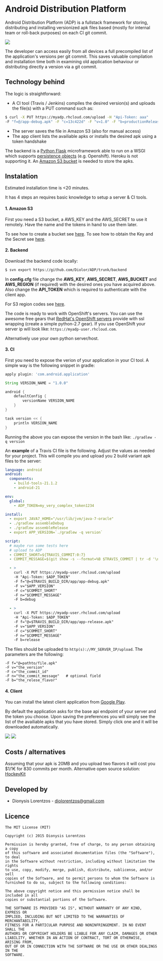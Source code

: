 # Android Distribution Platform

Android Distribution Platform (ADP) is a fullstack framework for storing, distributing and installing versionized apk files based (mostly for internal team or roll-back purposes) on each CI git commit.

![](client/mobile/src/main/res/drawable-xxxhdpi/ic_launcher.png)

The developer can access easily from all devices a full precompiled list of the application's versions per git commit. This saves valuable compilation and installation time both in examining old application behaviour or distributing directly a version via a git commit.


## Technology behind

The logic is straightforward:
- A CI tool (Travis / Jenkins) compiles the desired version(s) and uploads the file(s) with a PUT command such as:
```bash
$ curl -X PUT https://myadp.rhcloud.com/upload -H "Api-Token: aaa" 
-F "f=@/app-debug.apk" -F "c=13c422d" -F "v=1.0" -F "b=productionRelease"
```
- The server saves the file in Amazon S3 (also for manual access)
- The app client lists the availiable apks or installs the desired apk using a token handshake

The backend is a [Python Flask](http://flask.pocoo.org) microframework able to run on a WSGI which supports [persistence objects](https://docs.python.org/2/library/shelve.html) (e.g. Openshift). Heroku is not supporting it.
An [Amazon S3 bucket](http://aws.amazon.com/s3/) is needed to store the apks.



## Instalation

Estimated installation time is <20 minutes.

It has 4 steps an requires basic knowledge to setup a server & CI tools.

#### 1. Amazon S3

First you need a S3 bucket, a AWS_KEY and the AWS_SECRET to use it remotely. Have the name and the tokens in hand to use them later. 

To see how to create a bucket see [here](http://docs.aws.amazon.com/AmazonS3/latest/gsg/CreatingABucket.html). To see how to obtain the Key and the Secret see [here](http://docs.aws.amazon.com/AWSSimpleQueueService/latest/SQSGettingStartedGuide/AWSCredentials.html).

#### 2. Backend

Download the backend code locally:
```bash
$ svn export https://github.com/Diolor/ADP/trunk/backend
```

In **config.cfg** file change the **AWS_KEY**, **AWS_SECRET**, **AWS_BUCKET** and **AWS_REGION** (if required) with the desired ones you have acquired above. Also change the **API_TOKEN** which is required to authenticate with the client app.

For S3 region codes see [here](http://docs.aws.amazon.com/general/latest/gr/rande.html#s3_region).

The code is ready to work with OpenShift's servers. You can use the awesome free gears that [RedHat's OpenShift servers](https://www.openshift.com) provide with ssl wrapping (create a simple python-2.7 gear). If you use OpenShift your server ip will look like: `https://myadp-user.rhcloud.com`.

Alternatively use your own python server/host.


#### 3. CI

First you need to expose the verion of your application in your CI tool. A simple way is the following snippet in gradle:

```gradle
apply plugin: 'com.android.application'

String VERSION_NAME = "1.0.0"

android {
    defaultConfig {
        versionName VERSION_NAME
    }
}

task version << {
    println VERSION_NAME
}
```
Running the above you can expose the version in the bash like: `./gradlew -q version`


An **example** of a Travis CI file is the following. Adjust the values as needed for your project. This will compile you and upload you 2 build variant apk files to the server:

```yml
language: android
android:
  components:
    - build-tools-21.1.2
    - android-21

env:
  global:
    - ADP_TOKEN=my_very_complex_token1234

install:
  - export JAVA7_HOME="/usr/lib/jvm/java-7-oracle"
  - ./gradlew assembleDebug
  - ./gradlew assembleRelease
  - export APP_VERSION=`./gradlew -q version`

script:
  # maybe run some tests here  
  # upload to ADP
  - COMMIT_SHORT=${TRAVIS_COMMIT:0:7}
  - COMMIT_MESSAGE=$(git show -s --format=%B $TRAVIS_COMMIT | tr -d '\n')

  - >
    curl -X PUT https://myadp-user.rhcloud.com/upload
    -H "Api-Token: $ADP_TOKEN"
    -F f="@=$TRAVIS_BUILD_DIR/app/app-debug.apk"
    -F v="$APP_VERSION"
    -F c="$COMMIT_SHORT"
    -F n="$COMMIT_MESSAGE"
    -F b=debug

  - >
    curl -X PUT https://myadp-user.rhcloud.com/upload
    -H "Api-Token: $ADP_TOKEN"
    -F f="@=$TRAVIS_BUILD_DIR/app/app-release.apk"
    -F v="$APP_VERSION"
    -F c="$COMMIT_SHORT"
    -F n="$COMMIT_MESSAGE"
    -F b=release
```

The files should be uploaded to `http(s)://MY_SERVER_IP/upload`. The parameters are the following:
```
-F f="@=pathto/file.apk"
-F v="the_version"
-F c="the_commit_id"
-F n="the_commit_message"   # optional field
-F b="the_relese_flavor"
```



#### 4. Client

You can install the latest client application from [Google Play](https://play.google.com/store/apps/details?id=com.lorentzos.adp.mobile).

By default the application asks for the base api endpoint of your server and the token you choose. Upon saving the preferences you will simply see the list of the availiable apks that you have stored. Simply click one and it will be downloaded automatically.

![](img/token.png) ![](img/list.png)



## Costs / alternatives

Assuming that your apk is 20MB and you upload two flavors it will cost you $1/1€ for 830 commits per month.
Alternative open source solution: [HockeyKit](https://github.com/bitstadium/HockeyKit)



## Developed by

* Dionysis Lorentzos - <diolorentzos@gmail.com>



## Licence

```
The MIT License (MIT)

Copyright (c) 2015 Dionysis Lorentzos

Permission is hereby granted, free of charge, to any person obtaining a copy
of this software and associated documentation files (the "Software"), to deal
in the Software without restriction, including without limitation the rights
to use, copy, modify, merge, publish, distribute, sublicense, and/or sell
copies of the Software, and to permit persons to whom the Software is
furnished to do so, subject to the following conditions:

The above copyright notice and this permission notice shall be included in all
copies or substantial portions of the Software.

THE SOFTWARE IS PROVIDED "AS IS", WITHOUT WARRANTY OF ANY KIND, EXPRESS OR
IMPLIED, INCLUDING BUT NOT LIMITED TO THE WARRANTIES OF MERCHANTABILITY,
FITNESS FOR A PARTICULAR PURPOSE AND NONINFRINGEMENT. IN NO EVENT SHALL THE
AUTHORS OR COPYRIGHT HOLDERS BE LIABLE FOR ANY CLAIM, DAMAGES OR OTHER
LIABILITY, WHETHER IN AN ACTION OF CONTRACT, TORT OR OTHERWISE, ARISING FROM,
OUT OF OR IN CONNECTION WITH THE SOFTWARE OR THE USE OR OTHER DEALINGS IN THE
SOFTWARE.
```


